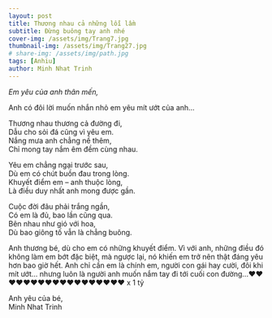 ```yaml
---
layout: post
title: Thương nhau cả những lỗi lầm
subtitle: Đừng buông tay anh nhé 
cover-img: /assets/img/Trang7.jpg
thumbnail-img: /assets/img/Trang27.jpg
# share-img: /assets/img/path.jpg
tags: [Anhiu]
author: Minh Nhat Trinh
---
```

*Em yêu của anh thân mến,*

Anh có đôi lời muốn nhắn nhỏ em yêu mít ướt của anh...

Thương nhau thương cả đường đi,  
Dẫu cho sỏi đá cũng vì yêu em.  
Nắng mưa anh chẳng nề thêm,  
Chỉ mong tay nắm êm đềm cùng nhau.  

Yêu em chẳng ngại trước sau,  
Dù em có chút buồn đau trong lòng.  
Khuyết điểm em – anh thuộc lòng,  
Là điều duy nhất anh mong được gần.  

Cuộc đời đâu phải trắng ngần,  
Có em là đủ, bao lần cũng qua.  
Bên nhau như gió với hoa,  
Dù bao giông tố vẫn là chẳng buông.  

Anh thương bé, dù cho em có những khuyết điểm. Vì với anh, những điều đó không làm em bớt đặc biệt, mà ngược lại, nó khiến em trở nên thật đáng yêu hơn bao giờ hết. Anh chỉ cần em là chính em, người con gái hay cười, đôi khi mít ướt… nhưng luôn là người anh muốn nắm tay đi tới cuối con đường...❤️❤️❤️❤️❤️❤️❤️❤️❤️❤️❤️❤️❤️❤️❤️❤️❤️❤️ x 1 tỷ


Anh yêu của bé,  
Minh Nhat Trinh